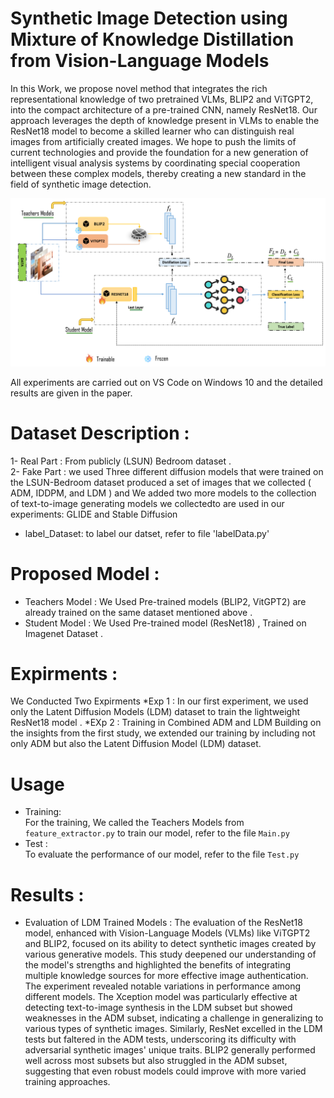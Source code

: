 # Synthetic Image Detection using Mixture of Knowledge Distillation from Vision-Language Models
In this Work, we propose novel method that integrates the rich representational knowledge of two pretrained VLMs, BLIP2 and ViTGPT2, into the compact architecture of a pre-trained CNN, namely ResNet18. Our approach leverages the depth of knowledge present in VLMs to enable the ResNet18 model to become a skilled learner who can distinguish real images from artificially created images. We hope to push the limits of current technologies and provide the
foundation for a new generation of intelligent visual analysis systems by coordinating special cooperation between these complex models, thereby creating a
new standard in the field of synthetic image detection.<br>

![Images/FIGURE3.PNG](Images/FIGURE3.PNG)


All experiments are carried out on VS Code on Windows 10  and the detailed results are given in the paper.<br>
# Dataset Description : 
1- Real Part : From publicly (LSUN) Bedroom dataset .<br>
2- Fake Part : we used Three different diffusion models that were trained on the LSUN-Bedroom dataset produced a set of images that we collected ( ADM, IDDPM, and LDM ) and We added two more models to the collection of text-to-image generating models we collectedto  are used in our experiments: GLIDE and Stable Diffusion  
* label_Dataset: to label our datset, refer to file 'labelData.py' 



# Proposed Model : 
* Teachers Model : We Used  Pre-trained models (BLIP2, VitGPT2) are already trained on the same dataset mentioned above .
* Student Model :  We Used Pre-trained model (ResNet18) , Trained on Imagenet Dataset .  

# Expirments :
We Conducted Two Expirments 
*Exp 1 : In our first experiment, we used only the Latent Diffusion Models (LDM) dataset to train the lightweight ResNet18 model .
*EXp 2 : Training in Combined ADM and LDM Building on the insights from the first study, we extended our training by including not only ADM but also the Latent Diffusion Model (LDM) dataset.
# Usage
* Training:<br>
  For the training, We called the Teachers Models from `feature_extractor.py` to train our model, refer to the file `Main.py`  
* Test :<br>
  To evaluate the performance of our model,  refer to the file `Test.py` 
  
# Results : 
* Evaluation of LDM Trained Models :
  The evaluation of the ResNet18 model, enhanced with Vision-Language Models (VLMs) like ViTGPT2 and BLIP2, focused on its ability to detect synthetic images created by various generative models. This study deepened our understanding of the model's strengths and highlighted the benefits of integrating multiple knowledge sources for more effective image authentication.
  The experiment revealed notable variations in performance among different models. The Xception model was particularly effective at detecting text-to-image synthesis in the LDM subset but showed weaknesses in the ADM subset, indicating a challenge in generalizing to various types of synthetic images. Similarly, ResNet excelled in the LDM tests but faltered in the ADM tests, underscoring its difficulty with adversarial synthetic images' unique traits. BLIP2 generally performed well across most subsets but also struggled in the ADM subset, suggesting that even robust models could improve with more varied training approaches.



